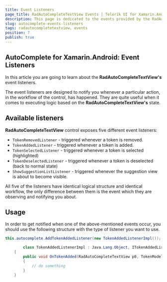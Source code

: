 ```yaml
---
title: Event Listeners
page_title: RadAutoCompleteTextView Events | Telerik UI for Xamarin.Android Documentation
description: This page is dedicated to the events provided by the RadAutoCompleteTextView.
slug: autocomplete-events-listeners
tags: radautocompletetextview, events
position: 7
publish: true
---
```


## AutoComplete for Xamarin.Android: Event Listeners

In this article you are going to learn about the **RadAutoCompleteTextView's** event listeners.

The event listeners are designed to notify you whenever a particular action, in the workflow of the control, has happened. They are quite useful when it comes to executing logic based on the **RadAutoCompleteTextView's** state. 

## Available listeners

**RadAutoCompleteTextView** control exposes five different event listeners:

* `TokenRemovedListener` - triggered whenever a token is removed.
* `TokenAddedListener` - triggered whenever a token is added.
* `TokenSelectedListener` - triggered whenever a token is selected (highlighted)
* `TokenDeselectedListener` - triggered whenever a token is deselected (back to normal state)
* `ShowSuggestionListListener` - triggered whenever the suggestion view is about to become visible.

All five of the listeners have identical logical structure and identical workflow, the only difference between them is the event which they are observing and notifying you about. 

## Usage

In order to get notified when one of the above-mentioned events occur, you should use the following structure with the type of listener you want to use.

```C#
this.autocomplete.AddTokenAddedListener(new TokenAddedListenerImpl());

		class TokenAddedListenerImpl : Java.Lang.Object, ITokenAddedListener
	{
		public void OnTokenAdded(RadAutoCompleteTextView p0, TokenModel p1)
		{
			// do something
		}
	}
```
